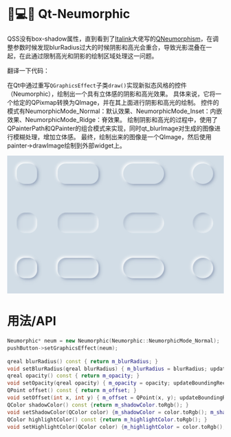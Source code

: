 # 👀💻🎨 Qt-Neumorphic
QSS没有box-shadow属性，直到看到了[Italink](https://github.com/Italink)大佬写的[QNeumorphism](https://github.com/Italink/QNeumorphism)，在调整参数时候发现blurRadius过大的时候阴影和高光会重合，导致光影混叠在一起，在此通过限制高光和阴影的绘制区域处理这一问题。

翻译一下代码：

在Qt中通过重写`QGraphicsEffect`子类`draw()`实现新拟态风格的控件（Neumorphic），绘制出一个具有立体感的阴影和高光效果。
具体来说，它将一个给定的QPixmap转换为QImage，并在其上面进行阴影和高光的绘制。
控件的模式有NeumorphicMode_Normal：默认效果、NeumorphicMode_Inset：内嵌效果、NeumorphicMode_Ridge：脊效果。
绘制阴影和高光的过程中，使用了QPainterPath和QPainter的组合模式来实现，同时qt_blurImage对生成的图像进行模糊处理，增加立体感。
最终，绘制出来的图像是一个QImage，然后使用painter->drawImage绘制到外部widget上。

<div align=center><img src="https://github.com/IPlayGenji6/Qt-Neumorphic/blob/main/qt_neumorphic.png"/></div>

# 用法/API
```c++
Neumorphic* neum = new Neumorphic(Neumorphic::NeumorphicMode_Normal);
pushButton->setGraphicsEffect(neum);
```

```c++
qreal blurRadius() const { return m_blurRadius; }
void setBlurRadius(qreal blurRadius) { m_blurRadius = blurRadius; updateBoundingRect(); }  //设置模糊半径
qreal opacity() const { return m_opacity; }
void setOpacity(qreal opacity) { m_opacity = opacity; updateBoundingRect(); }  //设置光影透明度
QPoint offset() const { return m_offset; }
void setOffset(int x, int y) { m_offset = QPoint(x, y); updateBoundingRect(); }  //设置光影偏移量
QColor shadowColor() const {return m_shadowColor.toRgb(); }
void setShadowColor(QColor color) {m_shadowColor = color.toRgb(); m_shadowColor.setAlpha(m_opacity); updateBoundingRect(); };  //设置阴影颜色
QColor highlightColor() const {return m_highlightColor.toRgb(); }
void setHighlightColor(QColor color) {m_highlightColor = color.toRgb(); m_highlightColor.setAlpha(m_opacity); updateBoundingRect(); }; //设置高光颜色
```

